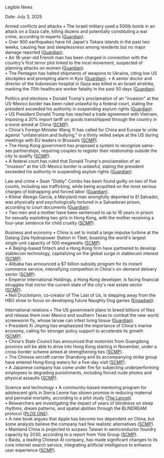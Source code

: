Legible News

Date: July 3, 2025

Armed conflicts and attacks
• The Israeli military used a 500lb bomb in an attack on a Gaza cafe, killing dozens and potentially constituting a war crime, according to experts ([Guardian](https://www.theguardian.com/world/2025/jul/02/israeli-military-bomb-fragments-gaza-al-baqa-cafe)).  
• Over 900 earthquakes have hit Japan's Tokara islands in the past two weeks, causing fear and sleeplessness among residents but no major damage reported ([Guardian](https://www.theguardian.com/world/2025/jul/03/japan-earthquake-tokara-islands-900-earthquakes-two-weeks)).  
• An 18-year-old French man has been charged in connection with the country's first terror plot linked to the incel movement, suspected of planning attacks on women ([Guardian](https://www.theguardian.com/world/2025/jul/02/french-police-arrest-incel-suspected-of-planning-knife-attack-on-women)).  
• The Pentagon has halted shipments of weapons to Ukraine, citing low US stockpiles and prompting alarm in Kyiv ([Guardian](https://www.theguardian.com/world/2025/jul/02/us-halts-ukraine-weapons-shipments)).
• A senior doctor and director of the Indonesian hospital in Gaza was killed in an Israeli airstrike, marking the 70th healthcare worker fatality in the past 50 days ([Guardian](https://www.theguardian.com/global-development/2025/jul/02/shock-and-grief-as-senior-doctor-killed-in-israeli-airstrike-in-gaza)).  

Politics and elections
• Donald Trump's proclamation of an "invasion" at the US-Mexico border has been ruled unlawful by a federal court, stating the president exceeded his authority in suspending asylum rights ([Guardian](https://www.theguardian.com/us-news/2025/jul/02/trump-us-mexico-border-immigrants-asylum)).  
• US President Donald Trump has reached a trade agreement with Vietnam, imposing a 20% import tariff on goods transshipped through the country in a move aimed at China ([SCMP](https://www.scmp.com/news/us/article/3316708/trump-reaches-vietnam-trade-deal-20-import-tariff?utm_source=rss_feed)).  
• China's Foreign Minister Wang Yi has called for China and Europe to unite against "unilateralism and bullying," in a thinly veiled swipe at the US during meetings with EU leaders in Brussels ([SCMP](https://www.scmp.com/news/china/diplomacy/article/3316707/wang-yi-tells-top-eu-officials-brussels-unite-against-unilateralism-and-bullying?utm_source=rss_feed)).  
• The Hong Kong government has proposed a system to recognize same-sex partnerships, requiring couples to register their relationship outside the city to qualify ([SCMP](https://www.scmp.com/news/hong-kong/society/article/3316693/hong-kong-government-proposes-system-recognise-same-sex-partnerships?utm_source=rss_feed)).  
• A federal court has ruled that Donald Trump's proclamation of an "invasion" at the US-Mexico border is unlawful, stating the president exceeded his authority in suspending asylum rights ([Guardian](https://www.theguardian.com/us-news/2025/jul/02/trump-us-mexico-border-immigrants-asylum)).  

Law and crime
• Sean "Diddy" Combs has been found guilty on two of five counts, including sex trafficking, while being acquitted on the most serious charges of kidnapping and forced labor ([Guardian](https://www.theguardian.com/music/2025/jul/02/diddy-trial-verdict-sean-combs)).  
• Kilmar Ábrego García, a Maryland man wrongfully deported to El Salvador, was physically and psychologically tortured in a Salvadoran prison, according to court documents ([Guardian](https://www.theguardian.com/us-news/2025/jul/02/kilmar-abrego-garcia-tortured-cecot)).  
• Two men and a mother have been sentenced to up to 16 years in prison for sexually exploiting two girls in Hong Kong, with the mother receiving a four-year sentence for child cruelty ([SCMP](https://www.scmp.com/news/hong-kong/law-and-crime/article/3316686/2-men-and-mum-jailed-16-years-after-hong-kong-girls-sexually-assaulted?utm_source=rss_feed)).  

Business and economy
• China is set to install a large impulse turbine at the Datang Zala Hydropower Station in Tibet, boasting the world's largest single-unit capacity of 500 megawatts ([SCMP](https://www.scmp.com/news/china/science/article/3316685/china-rolls-out-record-setting-turbine-tibet-hydropower-plant?utm_source=rss_feed)).  
• A Beijing-based fintech and a Hong Kong firm have partnered to develop stablecoin technology, capitalizing on the global surge in stablecoin interest ([SCMP](https://www.scmp.com/tech/blockchain/article/3316683/chinese-digital-yuan-partner-signs-deal-hong-kong-firm-develop-stablecoin-tech?utm_source=rss_feed)).  
• Alibaba has announced a $7 billion subsidy program for its instant commerce service, intensifying competition in China's on-demand delivery sector ([SCMP](https://www.scmp.com/tech/big-tech/article/3316646/alibabas-us7-billion-subsidy-deepens-chinas-instant-e-commerce-war-jdcom-meituan?utm_source=rss_feed)).  
• Emperor International Holdings, a Hong Kong developer, is facing financial struggles that mirror the current state of the city's real estate sector ([SCMP](https://www.scmp.com/business/article/3316696/emperors-financial-struggle-mirrors-current-state-hong-kongs-property-sector?utm_source=rss_feed)).  
• Neil Druckmann, co-creator of The Last of Us, is stepping away from the HBO show to focus on developing future Naughty Dog games ([Engadget](https://www.engadget.com/entertainment/tv-movies/the-last-of-us-co-creator-neil-druckmann-is-stepping-away-from-the-show-to-focus-on-future-games-182136370.html?src=rss)).  

International relations
• The US government plans to breed billions of flies and release them over Mexico and southern Texas to combat the new world screwworm fly, whose larvae can infest living tissue ([Guardian](https://www.theguardian.com/us-news/2025/jul/02/new-world-screwworm-fly-flesh-eating-maggot)).  
• President Xi Jinping has emphasized the importance of China's marine economy, calling for stronger policy support to accelerate its growth ([SCMP](https://www.scmp.com/economy/china-economy/article/3316669/why-president-xi-jinping-sees-chinas-marine-economy-national-priority?utm_source=rss_feed)).  
• China's State Council has announced that motorists from Guangdong province will be able to drive into Hong Kong starting in November, under a cross-border scheme aimed at strengthening ties ([SCMP](https://www.scmp.com/news/hong-kong/transport/article/3316636/mainland-drivers-can-apply-hong-kong-entry-permits-november-under-southbound-scheme?utm_source=rss_feed)).  
• The Chinese aircraft carrier Shandong and its accompanying strike group have entered Hong Kong waters for a five-day visit ([SCMP](https://www.scmp.com/news/hong-kong/society/article/3316718/chinese-aircraft-carrier-shandong-enters-hong-kong-waters-5-day-visit?utm_source=rss_feed)).  
• A Japanese company has come under fire for subjecting underperforming employees to degrading punishments, including forced nude photos and physical assaults ([SCMP](https://www.scmp.com/news/people-culture/article/3315910/japan-firm-slammed-forced-nude-photos-testicle-grabbing-punish-mediocre-staff?utm_source=rss_feed)).  

Science and technology
• A community-based mentoring program for adolescent girls in Sierra Leone has shown promise in reducing maternal and perinatal mortality, according to a pilot study ([The Lancet](https://www.thelancet.com/journals/lancet/article/PIIS0140-6736(25)00454-4/fulltext?rss=yes)).  
• Researchers are investigating the impact of years of blindness on sleep rhythms, dream patterns, and spatial abilities through the BLINDREAM protocol ([PLOS ONE](https://journals.plos.org/plosone/article?id=10.1371/journal.pone.0327521)).  
• A new book argues that Apple has become too dependent on China, but some analysts believe the company had few realistic alternatives ([SCMP](https://www.scmp.com/news/china/science/article/3316716/has-apple-been-trapped-china-not-so-fast-analysts-say?utm_source=rss_feed)).  
• Mainland China is projected to surpass Taiwan in semiconductor foundry capacity by 2030, according to a report from Yole Group ([SCMP](https://www.scmp.com/tech/tech-war/article/3316655/mainland-china-chipmaking-capacity-outstrip-taiwan-2030-report?utm_source=rss_feed)).  
• Baidu, a leading Chinese AI company, has made significant changes to its core internet search service, integrating artificial intelligence to enhance user experience ([SCMP](https://www.scmp.com/tech/big-tech/article/3316689/china-ai-champion-baidu-rolls-out-most-sweeping-changes-search-platform-decade?utm_source=rss_feed)).  
